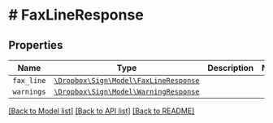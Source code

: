 # # FaxLineResponse



## Properties

Name | Type | Description | Notes
------------ | ------------- | ------------- | -------------
| `fax_line` | [```\Dropbox\Sign\Model\FaxLineResponse```](FaxLineResponse.md) |    |  |
| `warnings` | [```\Dropbox\Sign\Model\WarningResponse```](WarningResponse.md) |    |  |

[[Back to Model list]](../../README.md#models) [[Back to API list]](../../README.md#endpoints) [[Back to README]](../../README.md)
